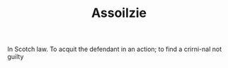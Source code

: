 ---
title: Assoilzie
letter: A
permalink: "/definitions/assoilzie.html"
body: In Scotch law. To acquit the defendant in an action; to find a crirni-nal not
  guilty
published_at: '2018-07-07'
layout: post
---